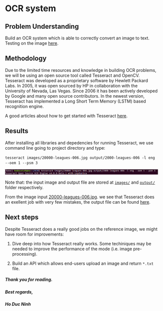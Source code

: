 # OCR system

##  Problem Understanding

Build an OCR system which is able to correctly convert an image to text. Testing on the image [here](https://github.com/hoducninh/OCR/blob/master/images/computer-vision.jpg).

## Methodology

Due to the limited time resources and knowledge in building OCR problems, we will be using an open source tool called Tesseract and OpenCV. Tesseract was developed as a proprietary software by Hewlett Packard Labs. In 2005, it was open sourced by HP in collaboration with the University of Nevada, Las Vegas. Since 2006 it has been actively developed by Google and many open source contributors. In the newest version, Tesseract has implemented a Long Short Term Memory (LSTM) based recognition engine.

A good articles about how to get started with Tesseract [here](https://www.pyimagesearch.com/2017/07/10/using-tesseract-ocr-python/).

## Results

After installing all libraries and depedencies for running Tesseract, we use command line going to project directory and type:

`tesseract images/20000-leagues-006.jpg output/2000-leagues-006 -l eng --oem 1 --psm 3`

![](demo/cli.png)

Note that: the input image and output file are stored at [`images/`](https://github.com/hoducninh/OCR/tree/master/images) and [`output/`](https://github.com/hoducninh/OCR/tree/master/output) folder respectively. 

From the image input [20000-leagues-006.jpg](https://github.com/hoducninh/OCR/blob/master/images/20000-leagues-006.jpg). we see that Tesseract does an exellent job with very few mistakes, the output file can be found [here](https://github.com/hoducninh/OCR/blob/master/output/2000-leagues-006.txt).

## Next steps

Despite Tesseract does a really good jobs on the reference image, we might have room for improvements:

1. Dive deep into how Tesseract really works. Some techiniques may be needed to improve the performance of the mode (i.e. image pre-processing).

2. Build an API which allows end-users upload an image and return `*.txt` file.

##### Thank you for reading. 

##### Best regards, 

##### Ho Duc Ninh